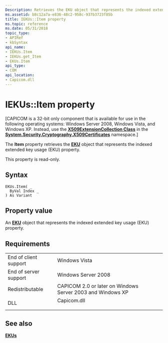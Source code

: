 ```yaml
---
Description: Retrieves the EKU object that represents the indexed extended key usage (EKU) property.
ms.assetid: b8c12a7a-e836-48c2-958c-937b3723f85b
title: IEKUs::Item property
ms.topic: reference
ms.date: 05/31/2018
topic_type:
- APIRef
- kbSyntax
api_name:
- IEKUs.Item
- IEKUs.get_Item
- EKUs.Item
api_type:
- COM
api_location:
- Capicom.dll
---
```


# IEKUs::Item property

\[CAPICOM is a 32-bit only component that is available for use in the following operating systems: Windows Server 2008, Windows Vista, and Windows XP. Instead, use the [**X509ExtensionCollection Class**](/dotnet/api/system.security.cryptography.x509certificates.x509extensioncollection?view=netcore-3.1) in the [**System.Security.Cryptography.X509Certificates**](/dotnet/api/system.security.cryptography.x509certificates.publickey.-ctor?view=netcore-3.1) namespace.\]

The **Item** property retrieves the [**EKU**](eku.md) object that represents the indexed extended key usage (EKU) property.

This property is read-only.

## Syntax


```VB
EKUs.Item( _
  ByVal Index _
) As Variant
```



## Property value

An [**EKU**](eku.md) object that represents the indexed extended key usage (EKU) property.

## Requirements



|                                  |                                                                                        |
|----------------------------------|----------------------------------------------------------------------------------------|
| End of client support<br/> | Windows Vista<br/>                                                               |
| End of server support<br/> | Windows Server 2008<br/>                                                         |
| Redistributable<br/>       | CAPICOM 2.0 or later on Windows Server 2003 and Windows XP<br/>                  |
| DLL<br/>                   | <dl> <dt>Capicom.dll</dt> </dl> |



## See also

<dl> <dt>

[**EKUs**](ekus.md)
</dt> </dl>

 

 